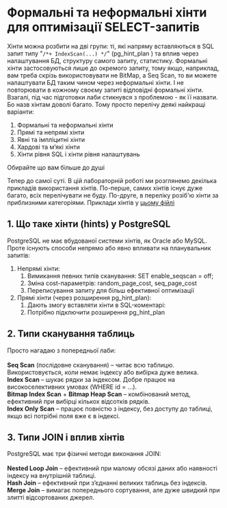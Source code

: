 # Формальні та неформальні хінти для оптимізації SELECT-запитів

Хінти можна розбити на дві групи: ті, які напряму вставляються в SQL запит типу "`/*+ IndexScan(...) */`" (pg_hint_plan ) та вплив через налаштування БД, структуру самого запиту, статистику.
Формальні хінти застосовуються лише до окремого запиту, тому якщо, наприклад, вам треба скрізь використовувати не BitMap, а Seq Scan, то ви можете налаштувати БД таким чином через неформальні хінти.
І не повторювати в кожному своєму запиті відповідні формальні хінти. 
Взагалі, під час підготовки лаби стикнувся з проблемою - як її назвати. Бо назв хінтам доволі багато. Тому просто перелічу деякі найкращі варіанти:
1. Формальні та неформальні хінти
2. Прямі та непрямі хінти
3. Явні та імпліцитні хінти
4. Хардові та м’які хінти
5. Хінти рівня SQL і хінти рівня налаштувань

Обирайте що вам більше до душі

Тепер до самої суті. В цій лабораторній роботі ми розглянемо декілька прикладів використання хінтів. По-перше, самих хінтів існує дуже багато, всіх перелічувати не буду.
По-друге, в переліку розіб'ю хінти за приблизними категоріями. Приклади хінтів у [цьому фійлі](https://github.com/halushko/kpi_ist_labs/blob/7ead580da3bf08892d5b217b0a3c0d58e8bdafc6/db_optimization/lab04/postgresql_hints.md) 

## 1. Що таке хінти (hints) у PostgreSQL
PostgreSQL не має вбудованої системи хінтів, як Oracle або MySQL. Проте існують способи непрямо або явно впливати на планувальник запитів:
1. Непрямі хінти:
   1. Вимикання певних типів сканування: SET enable_seqscan = off;
   2. Зміна cost-параметрів: random_page_cost, seq_page_cost
   3. Переписування запиту для більш ефективної оптимізації
2. Прямі хінти (через розширення pg_hint_plan):
   1. Дають змогу вставляти хінти в SQL-коментарі:
   2. Потрібно підключити розширення pg_hint_plan

## 2. Типи сканування таблиць
Просто нагадаю з попередньої лаби:<br><br>
**Seq Scan** (послідовне сканування) – читає всю таблицю. Використовується, коли немає індексу або вибірка дуже велика.<br>
**Index Scan** – шукає рядки за індексом. Добре працює на високоселективних умовах (WHERE id = ...).<br>
**Bitmap Index Scan** + **Bitmap Heap Scan** – комбінований метод, ефективний при вибірці кількох відсотків рядків.<br>
**Index Only Scan** – працює повністю з індексу, без доступу до таблиці, якщо всі потрібні поля вже є в індексі.<br>

## 3. Типи JOIN і вплив хінтів
PostgreSQL має три фізичні методи виконання JOIN:<br><br>
**Nested Loop Join** – ефективний при малому обсязі даних або наявності індексу на внутрішній таблиці.<br>
**Hash Join** – ефективний при з’єднанні великих таблиць без індексів.<br>
**Merge Join** – вимагає попереднього сортування, але дуже швидкий при злитті відсортованих джерел.<br>

